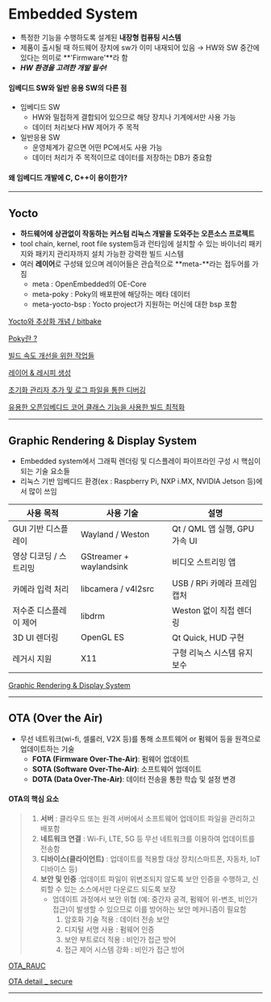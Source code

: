 # Embedded System
- 특정한 기능을 수행하도록 설계된 **내장형 컴퓨팅 시스템**
- 제품이 출시될 때 하드웨어 장치에 sw가 이미 내재되어 있음 &rarr; HW와 SW 중간에 있다는 의미로 **'Firmware'**라 함
- ***HW 환경을 고려한 개발 필수!*** 

#### 임베디드 SW와 일반 응용 SW의 다른 점
- 임베디드 SW
     - HW와 밀접하게 결합되어 있으므로 해당 장치나 기계에서만 사용 가능
     - 데이터 처리보다 HW 제어가 주 목적
- 일반응용 SW
     - 운영체계가 같으면 어떤 PC에서도 사용 가능
     - 데이터 처리가 주 목적이므로 데이터를 저장하는 DB가 중요함

#### 왜 임베디드 개발에 C, C++이 용이한가?

---
## Yocto
- **하드웨어에 상관없이 작동하는 커스텀 리눅스 개발을 도와주는 오픈소스 프로젝트**
- tool chain, kernel, root file system등과 런타임에 설치할 수 있는 바이너리 패키지와 패키지 관리자까지 설치 가능한 강력한 빌드 시스템
- 여러 **레이어**로 구성돼 있으며 레이어들은 관습적으로 **meta-**라는 접두어를 가짐
     - meta : OpenEmbedded의 OE-Core
     - meta-poky : Poky의 배포판에 해당하는 메타 데이터
     - meta-yocto-bsp : Yocto project가 지원하는 머신에 대한 bsp 포함

[Yocto와 추상화 개념 / bitbake](./Yocto/About_Yocto_bitbake.md)

[Poky란 ?](./Yocto/Poky.md)

[빌드 속도 개선을 위한 작업들](./Yocto/Tasks_for_improve_build_speed.md)

[레이어 & 레시피 생성](./Yocto/Create_layer_recipe.md)

[초기화 관리자 추가 및 로그 파일을 통한 디버깅](./Yocto/Add_initial_manager_debugging_through_logfile.md)

[유용한 오픈임베디드 코어 클래스 기능을 사용한 빌드 최적화](./Yocto/Optimize_build_using_openembedded_core_class.md)

---
## Graphic Rendering & Display System
- Embedded system에서 그래픽 렌더링 및 디스플레이 파이프라인 구성 시 핵심이 되는 기술 요소들
- 리눅스 기반 임베디드 환경(ex : Raspberry Pi, NXP i.MX, NVIDIA Jetson 등)에서 많이 쓰임

|사용 목적|사용 기술|설명|
|---|---|---|
|GUI 기반 디스플레이|Wayland / Weston|Qt / QML 앱 실행, GPU 가속 UI|
|영상 디코딩 / 스트리밍|GStreamer + waylandsink|비디오 스트리밍 앱|
|카메라 입력 처리|libcamera / v4l2src|USB / RPi 카메라 프레임 캡처|
|저수준 디스플레이 제어|libdrm|Weston 없이 직접 렌더링|
|3D UI 렌더링|OpenGL ES|Qt Quick, HUD 구현|
|레거시 지원|X11|구형 리눅스 시스템 유지보수|

[Graphic Rendering & Display System](./Graphic_rendering&Display/Graphic_Rendering_Display_System.md)

---
## OTA (Over the Air)
- 무선 네트워크(wi-fi, 셀룰러, V2X 등)를 통해 소프트웨어 or 펌웨어 등을 원격으로 업데이트하는 기술
    - **FOTA (Firmware Over-The-Air)**: 펌웨어 업데이트
    - **SOTA (Software Over-The-Air)**: 소프트웨어 업데이트
    - **DOTA (Data Over-The-Air)**: 데이터 전송을 통한 학습 및 설정 변경
 
#### OTA의 핵심 요소
> 1. **서버** : 클라우드 또는 원격 서버에서 소프트웨어 업데이트 파일을 관리하고 배포함
> 2. **네트워크 연결** : Wi-Fi, LTE, 5G 등 무선 네트워크를 이용하여 업데이트를 전송함
> 3. **디바이스(클라이언트)** : 업데이트를 적용할 대상 장치(스마트폰, 자동차, IoT 디바이스 등)
> 4. **보안 및 인증** :업데이트 파일이 위변조되지 않도록 보안 인증을 수행하고, 신뢰할 수 있는 소스에서만 다운로드 되도록 보장
>     - 업데이트 과정에서 보안 위협 (예: 중간자 공격, 펌웨어 위-변조, 비인가 접근)이 발생할 수 있으므로 이를 방어하는 보안 메커니즘이 필요함
>       1. 암호화 기술 적용 : 데이터 전송 보안
>       2. 디지털 서명 사용 : 펌웨어 인증
>       3. 보안 부트로더 적용 : 비인가 접근 방어
>       4. 접근 제어 시스템 강화 : 비인가 접근 방어

[OTA_RAUC](./OTA/RAUC.md)

[OTA detail _ secure](./OTA/OTA.md)

---
